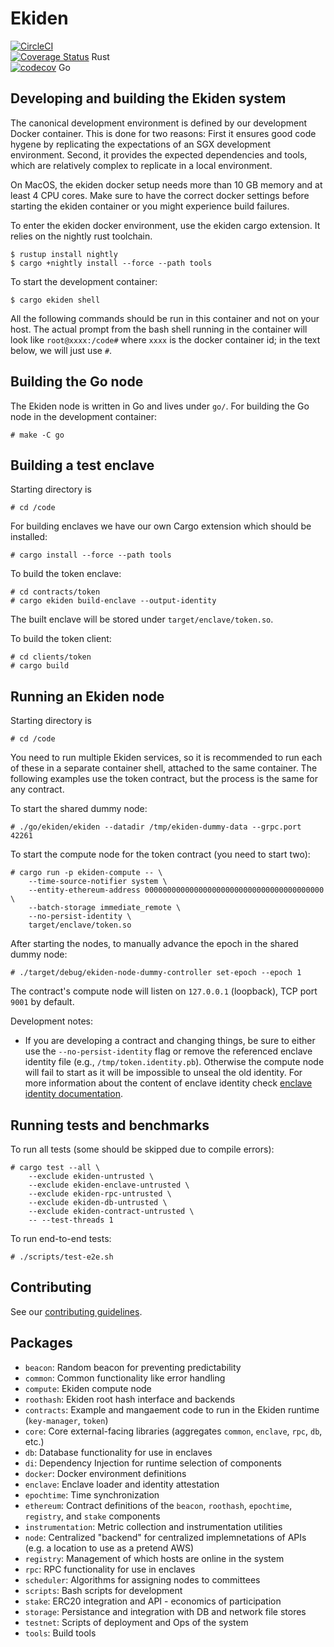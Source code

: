 # Ekiden

[![CircleCI](https://circleci.com/gh/oasislabs/ekiden/tree/master.svg?style=svg&circle-token=97f633035afbb45f26ed1b2f3f78a1e8e8a5e756)](https://circleci.com/gh/oasislabs/ekiden/tree/master)   
[![Coverage Status](https://coveralls.io/repos/github/oasislabs/ekiden/badge.svg?t=HsLWgi)](https://coveralls.io/github/oasislabs/ekiden) Rust   
[![codecov](https://codecov.io/gh/oasislabs/ekiden/branch/master/graph/badge.svg?token=DqjRsufMqf)](https://codecov.io/gh/oasislabs/ekiden) Go   

## Developing and building the Ekiden system

The canonical development environment is defined by our development Docker container.
This is done for two reasons: First it ensures good code hygene by replicating the expectations of an SGX development environment.
Second, it provides the expected dependencies and tools, which are relatively complex to replicate in a local environment.

On MacOS, the ekiden docker setup needs more than 10 GB memory and at least 4 CPU cores. Make sure to have the correct docker settings before starting the ekiden container or you might experience build failures.

To enter the ekiden docker environment, use the ekiden cargo extension. It relies on the nightly rust toolchain.
```
$ rustup install nightly
$ cargo +nightly install --force --path tools
```

To start the development container:
```
$ cargo ekiden shell
```

All the following commands should be run in this container and not on
your host.  The actual prompt from the bash shell running in the
container will look like `root@xxxx:/code#` where `xxxx` is the docker
container id; in the text below, we will just use `#`.

## Building the Go node

The Ekiden node is written in Go and lives under `go/`. For building the Go node in
the development container:
```
# make -C go
```

## Building a test enclave

Starting directory is
```
# cd /code
```

For building enclaves we have our own Cargo extension which should be installed:
```
# cargo install --force --path tools
```

To build the token enclave:
```
# cd contracts/token
# cargo ekiden build-enclave --output-identity
```

The built enclave will be stored under `target/enclave/token.so`.

To build the token client:
```
# cd clients/token
# cargo build
```

## Running an Ekiden node

Starting directory is
```
# cd /code
```

You need to run multiple Ekiden services, so it is recommended to run each of these in a
separate container shell, attached to the same container. The following examples use the
token contract, but the process is the same for any contract.

To start the shared dummy node:
```
# ./go/ekiden/ekiden --datadir /tmp/ekiden-dummy-data --grpc.port 42261
```

To start the compute node for the token contract (you need to start two):
```
# cargo run -p ekiden-compute -- \
    --time-source-notifier system \
    --entity-ethereum-address 0000000000000000000000000000000000000000 \
    --batch-storage immediate_remote \
    --no-persist-identity \
    target/enclave/token.so
```

After starting the nodes, to manually advance the epoch in the shared dummy node:
```
# ./target/debug/ekiden-node-dummy-controller set-epoch --epoch 1
```

The contract's compute node will listen on `127.0.0.1` (loopback), TCP port `9001` by default.

Development notes:

* If you are developing a contract and changing things, be sure to either use the `--no-persist-identity` flag or remove the referenced enclave identity file (e.g., `/tmp/token.identity.pb`). Otherwise the compute node will fail to start as it will be impossible to unseal the old identity. For more information about the content of enclave identity check [enclave identity documentation](docs/enclave-identity.md#state).

## Running tests and benchmarks

To run all tests (some should be skipped due to compile errors):
```
# cargo test --all \
    --exclude ekiden-untrusted \
    --exclude ekiden-enclave-untrusted \
    --exclude ekiden-rpc-untrusted \
    --exclude ekiden-db-untrusted \
    --exclude ekiden-contract-untrusted \
    -- --test-threads 1
```

To run end-to-end tests:
```
# ./scripts/test-e2e.sh
```

## Contributing

See our [contributing guidelines](CONTRIBUTING.md).

## Packages
- `beacon`: Random beacon for preventing predictability
- `common`: Common functionality like error handling
- `compute`: Ekiden compute node
- `roothash`: Ekiden root hash interface and backends
- `contracts`: Example and mangaement code to run in the Ekiden runtime (`key-manager`, `token`)
- `core`: Core external-facing libraries (aggregates `common`, `enclave`, `rpc`, `db`, etc.)
- `db`: Database functionality for use in enclaves
- `di`: Dependency Injection for runtime selection of components
- `docker`: Docker environment definitions
- `enclave`: Enclave loader and identity attestation
- `epochtime`: Time synchronization
- `ethereum`: Contract definitions of the `beacon`, `roothash`, `epochtime`, `registry`, and `stake` components
- `instrumentation`: Metric collection and instrumentation utilities
- `node`: Centralized "backend" for centralized implemnetations of APIs (e.g. a location to use as a pretend AWS)
- `registry`: Management of which hosts are online in the system
- `rpc`: RPC functionality for use in enclaves
- `scheduler`: Algorithms for assigning nodes to committees
- `scripts`: Bash scripts for development
- `stake`: ERC20 integration and API - economics of participation
- `storage`: Persistance and integration with DB and network file stores
- `testnet`: Scripts of deployment and Ops of the system
- `tools`: Build tools
